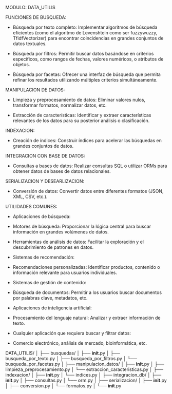 MODULO: DATA_UTILIS

FUNCIONES DE BUSQUEDA:

-   Búsqueda por texto completo: Implementar algoritmos de búsqueda eficientes (como el algoritmo de Levenshtein como ser fuzzywuzzy, TfidfVectorizer) para encontrar coincidencias en grandes conjuntos de datos textuales.

-   Búsqueda por filtros: Permitir buscar datos basándose en criterios específicos, como rangos de fechas, valores numéricos, o atributos de objetos.

-   Búsqueda por facetas: Ofrecer una interfaz de búsqueda que permita refinar los resultados utilizando múltiples criterios simultáneamente.


MANIPULACION DE DATOS:
  
-   Limpieza y preprocesamiento de datos: Eliminar valores nulos, transformar formatos, normalizar datos, etc.

-   Extracción de características: Identificar y extraer características relevantes de los datos para su posterior análisis o clasificación.

INDEXACION:

-   Creación de índices: Construir índices para acelerar las búsquedas en grandes conjuntos de datos.

INTEGRACION CON BASE DE DATOS:

-   Consultas a bases de datos: Realizar consultas SQL o utilizar ORMs para obtener datos de bases de datos relacionales.

SERIALIZACION Y DESEARLIZACION:

-   Conversión de datos: Convertir datos entre diferentes formatos (JSON, XML, CSV, etc.).


UTILIDADES COMUNES:

* Aplicaciones de búsqueda:
-   Motores de búsqueda: Proporcionar la lógica central para buscar información en grandes volúmenes de datos.

-   Herramientas de análisis de datos: Facilitar la exploración y el descubrimiento de patrones en datos.

* Sistemas de recomendación:
-   Recomendaciones personalizadas: Identificar productos, contenido o información relevante para usuarios individuales.

* Sistemas de gestión de contenido:
-   Búsqueda de documentos: Permitir a los usuarios buscar documentos por palabras clave, metadatos, etc.

* Aplicaciones de inteligencia artificial:
-   Procesamiento del lenguaje natural: Analizar y extraer información de texto.

* Cualquier aplicación que requiera buscar y filtrar datos:
-   Comercio electrónico, análisis de mercado, bioinformática, etc.




DATA_UTILIS/
│
├── busquedas/
│   ├── __init__.py
│   ├── busqueda_por_texto.py
│   ├── busqueda_por_filtros.py
│   └── busqueda_por_facetas.py
│
├── manipulacion_datos/
│   ├── __init__.py
│   ├── limpieza_preprocesamiento.py
│   └── extraccion_caracteristicas.py
│
├── indexacion/
│   ├── __init__.py
│   └── indices.py
│
├── integracion_db/
│   ├── __init__.py
│   ├── consultas.py
│   └── orm.py
│
├── serializacion/
│   ├── __init__.py
│   ├── conversion.py
│   └── formatos.py
│
└── __init__.py
